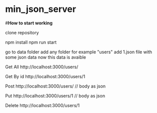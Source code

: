 # min_json_server

#**How to start working**

clone repository

npm install
npm run start

go to data folder
add any folder for example "users"
add 1.json file with some json data
now this data is avaible

Get All
http://localhost:3000/users/


Get By id
http://localhost:3000/users/1


Post
http://localhost:3000/users/ // body as json


Put
http://localhost:3000/users/1 // body as json


Delete
http://localhost:3000/users/1
